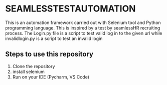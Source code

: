# SEAMLESSTESTAUTOMATION
This is an automation framework carried out with Selenium tool and Python programming language. This is inspired by a test by seamlessHR recruiting process. 
The Login.py file is a script to test valid log in to the given url while invalidlogin.py is a script to test an invalid login

## Steps to use this repository
1. Clone the repository
2. install selenium
3. Run on your IDE (Pycharm, VS Code)